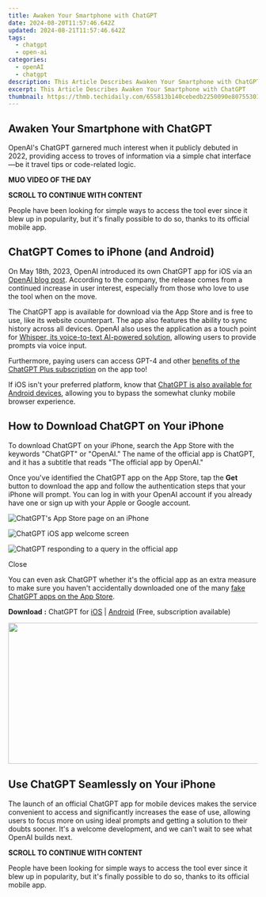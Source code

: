 ```yaml
---
title: Awaken Your Smartphone with ChatGPT
date: 2024-08-20T11:57:46.642Z
updated: 2024-08-21T11:57:46.642Z
tags:
  - chatgpt
  - open-ai
categories:
  - openAI
  - chatgpt
description: This Article Describes Awaken Your Smartphone with ChatGPT
excerpt: This Article Describes Awaken Your Smartphone with ChatGPT
thumbnail: https://thmb.techidaily.com/655813b140cebedb2250090e80755301611474980aff8421c8d4c222923ee3bc.jpg
---
```


## Awaken Your Smartphone with ChatGPT

 OpenAI's ChatGPT garnered much interest when it publicly debuted in 2022, providing access to troves of information via a simple chat interface—be it travel tips or code-related logic.

**MUO VIDEO OF THE DAY**

**SCROLL TO CONTINUE WITH CONTENT**

 People have been looking for simple ways to access the tool ever since it blew up in popularity, but it's finally possible to do so, thanks to its official mobile app.

## ChatGPT Comes to iPhone (and Android)

 On May 18th, 2023, OpenAI introduced its own ChatGPT app for iOS via an [OpenAI blog post](https://openai.com/blog/introducing-the-chatgpt-app-for-ios). According to the company, the release comes from a continued increase in user interest, especially from those who love to use the tool when on the move.

 The ChatGPT app is available for download via the App Store and is free to use, like its website counterpart. The app also features the ability to sync history across all devices. OpenAI also uses the application as a touch point for [Whisper, its voice-to-text AI-powered solution](https://www.makeuseof.com/dictate-documents-openai-whisper/), allowing users to provide prompts via voice input.

 Furthermore, paying users can access GPT-4 and other [benefits of the ChatGPT Plus subscription](https://www.makeuseof.com/chatgpt-plus-subscription-worth-it/) on the app too!

 If iOS isn't your preferred platform, know that [ChatGPT is also available for Android devices](https://www.makeuseof.com/chatgpt-is-now-available-on-android/), allowing you to bypass the somewhat clunky mobile browser experience.

## How to Download ChatGPT on Your iPhone

 To download ChatGPT on your iPhone, search the App Store with the keywords "ChatGPT" or "OpenAI." The name of the official app is ChatGPT, and it has a subtitle that reads "The official app by OpenAI."

 Once you've identified the ChatGPT app on the App Store, tap the **Get** button to download the app and follow the authentication steps that your iPhone will prompt. You can log in with your OpenAI account if you already have one or sign up with your Apple or Google account.

![ChatGPT's App Store page on an iPhone](https://static1.makeuseofimages.com/wordpress/wp-content/uploads/2023/08/chatgpt-s-app-store-page-on-an-iphone.jpg)

![ChatGPT iOS app welcome screen](https://static1.makeuseofimages.com/wordpress/wp-content/uploads/2023/08/chatgpt-ios-app-welcome-screen.jpg)

![ChatGPT responding to a query in the official app](https://static1.makeuseofimages.com/wordpress/wp-content/uploads/2023/08/chatgpt-responding-to-a-query-in-the-official-app.jpg)

Close

 You can even ask ChatGPT whether it's the official app as an extra measure to make sure you haven't accidentally downloaded one of the many [fake ChatGPT apps on the App Store](https://www.makeuseof.com/how-to-spot-fake-chatgpt-app-on-apple-app-store/).

**Download** **:** ChatGPT for [iOS](http://apps.apple.com/app/openai-chatgpt/id6448311069) | [Android](https://www.anrdoezrs.net/links/7251228/type/dlg/sid/UUmuoUeUpU2025542/https://play.google.com/store/apps/details?id=com.openai.chatgpt&hl=en&gl=US) (Free, subscription available)

<!-- affiliate ads begin -->
<a href="https://cowinaudio.pxf.io/c/5597632/1116855/13794" target="_top" id="1116855"><img src="//a.impactradius-go.com/display-ad/13794-1116855" border="0" alt="" width="767" height="285"/></a><img height="0" width="0" src="https://imp.pxf.io/i/5597632/1116855/13794" style="position:absolute;visibility:hidden;" border="0" />
<!-- affiliate ads end -->
## Use ChatGPT Seamlessly on Your iPhone

 The launch of an official ChatGPT app for mobile devices makes the service convenient to access and significantly increases the ease of use, allowing users to focus more on using ideal prompts and getting a solution to their doubts sooner. It's a welcome development, and we can't wait to see what OpenAI builds next.

**SCROLL TO CONTINUE WITH CONTENT**

 People have been looking for simple ways to access the tool ever since it blew up in popularity, but it's finally possible to do so, thanks to its official mobile app.


<ins class="adsbygoogle"
     style="display:block"
     data-ad-format="autorelaxed"
     data-ad-client="ca-pub-7571918770474297"
     data-ad-slot="1223367746"></ins>



<ins class="adsbygoogle"
     style="display:block"
     data-ad-client="ca-pub-7571918770474297"
     data-ad-slot="8358498916"
     data-ad-format="auto"
     data-full-width-responsive="true"></ins>


